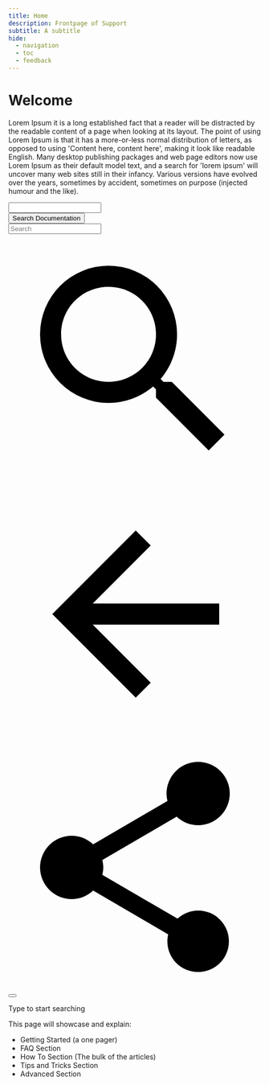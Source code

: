 ```yaml
---
title: Home
description: Frontpage of Support
subtitle: A subtitle
hide:
  - navigation
  - toc
  - feedback
---
```

# Welcome
Lorem Ipsum it is a long established fact that a reader will be distracted by the readable content of a page when looking at its layout. The point of using Lorem Ipsum is that it has a more-or-less normal distribution of letters, as opposed to using 'Content here, content here', making it look like readable English. Many desktop publishing packages and web page editors now use Lorem Ipsum as their default model text, and a search for 'lorem ipsum' will uncover many web sites still in their infancy. Various versions have evolved over the years, sometimes by accident, sometimes on purpose (injected humour and the like).

<div class="input-group">
  <div class="form-outline">
    <input type="search" id="form1" class="form-control" />
  </div>
  <button type="button" class="md-button md-button--primary">
    Search Documentation
  </button>
</div>

<div class="md-search__inner" role="search"> <form class="md-search__form" name="search"> <input type="text" class="md-search__input" name="query" aria-label="Search" placeholder="Search" autocapitalize="none" autocorrect="off" autocomplete="off" spellcheck="false" data-md-component="search-query" required=""> <label class="md-search__icon md-icon" for="__search"> <svg xmlns="http://www.w3.org/2000/svg" viewBox="0 0 24 24"><path d="M9.5 3A6.5 6.5 0 0 1 16 9.5c0 1.61-.59 3.09-1.56 4.23l.27.27h.79l5 5-1.5 1.5-5-5v-.79l-.27-.27A6.516 6.516 0 0 1 9.5 16 6.5 6.5 0 0 1 3 9.5 6.5 6.5 0 0 1 9.5 3m0 2C7 5 5 7 5 9.5S7 14 9.5 14 14 12 14 9.5 12 5 9.5 5Z"></path></svg> <svg xmlns="http://www.w3.org/2000/svg" viewBox="0 0 24 24"><path d="M20 11v2H8l5.5 5.5-1.42 1.42L4.16 12l7.92-7.92L13.5 5.5 8 11h12Z"></path></svg> </label> <nav class="md-search__options" aria-label="Search"> <a href="https://squidfunk.github.io/mkdocs-material/customization/?q=" class="md-search__icon md-icon" title="Share" aria-label="Share" data-clipboard="" data-clipboard-text="https://squidfunk.github.io/mkdocs-material/customization/?q=" data-md-component="search-share" tabindex="-1"> <svg xmlns="http://www.w3.org/2000/svg" viewBox="0 0 24 24"><path d="M18 16.08c-.76 0-1.44.3-1.96.77L8.91 12.7c.05-.23.09-.46.09-.7 0-.24-.04-.47-.09-.7l7.05-4.11c.54.5 1.25.81 2.04.81a3 3 0 0 0 3-3 3 3 0 0 0-3-3 3 3 0 0 0-3 3c0 .24.04.47.09.7L8.04 9.81C7.5 9.31 6.79 9 6 9a3 3 0 0 0-3 3 3 3 0 0 0 3 3c.79 0 1.5-.31 2.04-.81l7.12 4.15c-.05.21-.08.43-.08.66 0 1.61 1.31 2.91 2.92 2.91 1.61 0 2.92-1.3 2.92-2.91A2.92 2.92 0 0 0 18 16.08Z"></path></svg> </a> <button type="reset" class="md-search__icon md-icon" title="Clear" aria-label="Clear" tabindex="-1"> <svg xmlns="http://www.w3.org/2000/svg" viewBox="0 0 24 24"><path d="M19 6.41 17.59 5 12 10.59 6.41 5 5 6.41 10.59 12 5 17.59 6.41 19 12 13.41 17.59 19 19 17.59 13.41 12 19 6.41Z"></path></svg> </button> </nav> <div class="md-search__suggest" data-md-component="search-suggest"></div> </form> <div class="md-search__output"> <div class="md-search__scrollwrap"> <div class="md-search-result" data-md-component="search-result"> <div class="md-search-result__meta">Type to start searching</div> <ol class="md-search-result__list" role="presentation"></ol> </div> </div> </div> </div>

This page will showcase and explain:
- Getting Started (a one pager)
- FAQ Section
- How To Section (The bulk of the articles)
- Tips and Tricks Section
- Advanced Section
